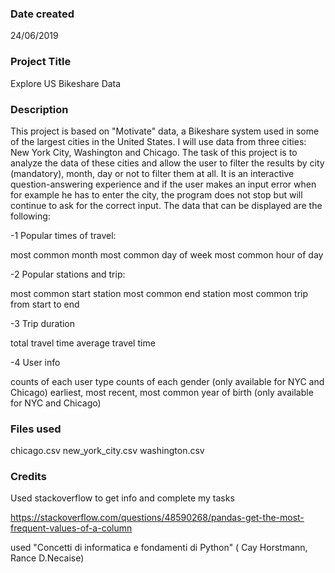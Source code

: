 ### Date created
24/06/2019

### Project Title
Explore US Bikeshare Data

### Description
This project is based on "Motivate" data, a Bikeshare system used in some of the largest cities in the United States. I will use data from three cities: New York City, Washington and Chicago. The task of this project is to analyze the data of these cities and allow the user to filter the results by city (mandatory), month, day or not to filter them at all. It is an interactive question-answering experience and if the user makes an input error when for example he has to enter the city, the program does not stop but will continue to ask for the correct input.
The data that can be displayed are the following:

-1 Popular times of travel:

most common month
most common day of week
most common hour of day


-2 Popular stations and trip:

most common start station
most common end station
most common trip from start to end


-3 Trip duration

total travel time
average travel time


-4 User info

counts of each user type
counts of each gender (only available for NYC and Chicago)
earliest, most recent, most common year of birth (only available for NYC and Chicago)



### Files used
chicago.csv
new_york_city.csv
washington.csv

### Credits
Used stackoverflow to get info and complete my tasks

https://stackoverflow.com/questions/48590268/pandas-get-the-most-frequent-values-of-a-column

used "Concetti di informatica e fondamenti di Python" ( Cay Horstmann, Rance D.Necaise)
